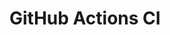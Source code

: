 # GitHub Actions CI



































































































































































































































































































































































































































































































































































































































































































































































































































































































































































































































































































































































































































































































































































































































































































































































































































































































































































































































































































































































































































































































































































































































































































































































































































































































































































































































































































































































































